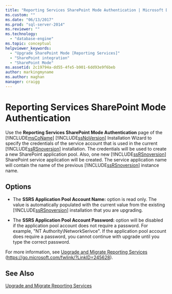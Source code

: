 ```yaml
---
title: "Reporting Services SharePoint Mode Authentication | Microsoft Docs"
ms.custom: ""
ms.date: "06/13/2017"
ms.prod: "sql-server-2014"
ms.reviewer: ""
ms.technology: 
  - "database-engine"
ms.topic: conceptual
helpviewer_keywords: 
  - "Upgrade SharePoint Mode [Reporting Services]"
  - "SharePoint integration"
  - "SharePoint Mode"
ms.assetid: 2c19794a-dd55-4fe5-b901-6dd93e9f6beb
author: markingmyname
ms.author: maghan
manager: craigg
---
```

# Reporting Services SharePoint Mode Authentication
  Use the **Reporting Services SharePoint Mode Authentication** page of the [!INCLUDE[msCoName](../../includes/msconame-md.md)] [!INCLUDE[ssNoVersion](../../includes/ssnoversion-md.md)] Installation Wizard to specify the credentials of the service account that is used in the current [!INCLUDE[ssRSnoversion](../../includes/ssrsnoversion-md.md)] installation. The credentials will be used to create a new SharePoint application pool. Also, one new [!INCLUDE[ssRSnoversion](../../includes/ssrsnoversion-md.md)] SharePoint service application will be created. The service application name will contain the name of the previous [!INCLUDE[ssRSnoversion](../../includes/ssrsnoversion-md.md)] instance name.  
  
## Options  
  
-   The **SSRS Application Pool Account Name:** option is read only. The value is automatically populated with the current value from the existing [!INCLUDE[ssRSnoversion](../../includes/ssrsnoversion-md.md)] installation that you are upgrading.  
  
-   The **SSRS Application Pool Account Password:** option will be disabled if the application pool account does not require a password. For example, "NT Authority\NetworkSerivce". If the application pool account does require a password, you cannot continue with upgrade until you type the correct password.  
  
 For more information, see [Upgrade and Migrate Reporting Services](https://go.microsoft.com/fwlink/?LinkID=245628) (https://go.microsoft.com/fwlink/?LinkID=245628).  
  
## See Also  
 [Upgrade and Migrate Reporting Services](https://go.microsoft.com/fwlink/?LinkID=245628)  
  
  
